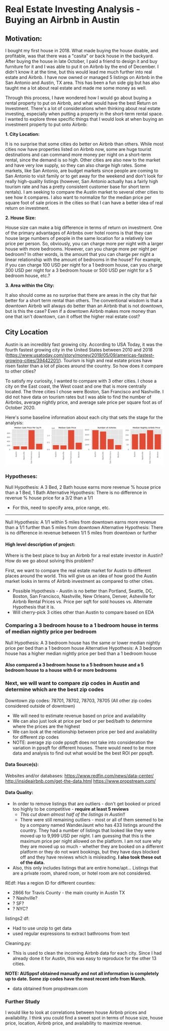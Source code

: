 # Real Estate Investing Analysis - Buying an Airbnb in Austin

## Motivation:
I bought my first house in 2018.  What made buying the house doable, and profitable, was that there was a "casita" or back house in the backyard.  After buying the house in late October, I paid a friend to design it and buy furniture for it and I was able to put it on Airbnb by the end of December.  I didn't know it at the time, but this would lead me much further into real estate and Airbnb.  I have now owned or managed 5 listings on Airbnb in the San Antonio and Austin, TX area.  This has been a fun side gig but has also taught me a lot about real estate and made me some money as well.

Through this process, I have wondered how I would go about buying a rental property to put on Airbnb, and what would have the best Return on Investment.  There's a lot of considerations when thinking about real estate investing, especially when putting a property in the short-term rental space.  I wanted to explore three specific things that I would look at when buying an investment property to put onto Airbnb:

**1. City Location:**

It is no surprise that some cities do better on Airbnb than others.  While most cities now have properties listed on Airbnb now, some are huge tourist destinations and can command more money per night on a short-term rental, since the demand is so high.  Other cities are also new to the market and have very low supply, so they can also charge high rates.  Some markets, like San Antonio, are budget markets since people are coming to San Antonio to visit family or to get away for the weekend and don't look for really high-quality listings (however, San Antonio actually has a fairly high tourism rate and has a pretty consistent customer base for short term rentals).  I am seeking to compare the Austin market to several other cities to see how it compares.  I also want to normalize for the median price per square foot of sale prices in the cities so that I can have a better idea of real return on investment.

**2. House Size:**

House size can make a big difference in terms of return on investment.  One of the primary advantages of Airbnbs over hotel rooms is that they can house large numbers of people in the same location for a relatively low price per person.  So, obviously, you can charge more per night with a larger house with more bedrooms.  However, can you charge more per night per bedroom?  In other words, is the amount that you can charge per night a linear relationship with the amount of bedrooms in the house?  For example, if you can charge 100 USD per night for a 1 bedroom house, can you charge 300 USD per night for a 3 bedroom house or 500 USD per night for a 5 bedroom house, etc.?

**3. Area within the City:**

It also should come as no surprise that there are areas in the city that fair better for a short term rental than others.  The conventional wisdom is that a downtown Airbnb will always do better than an Airbnb that is not downtown, but is this the case?  Even if a downtown Airbnb makes more money than one that isn't downtown, can it offset the higher real estate cost?

## City Location
Austin is an incredibly fast growing city.  According to USA Today, it was the fourth fastest growing city in the United States between 2010 and 2018 (https://www.usatoday.com/story/money/2019/05/09/americas-fastest-growing-cities/39442201/).  Tourism is high and real estate prices have risen faster than a lot of places around the country.  So how does it compare to other cities?

To satisfy my curiosity, I wanted to compare with 3 other cities.  I chose a city on the East coast, the West coast and one that is more centrally located.  The three cities I chose were Boston, San Francisco and Nashville.  I did not have data on tourism rates but I was able to find the number of Airbnbs, average nightly price, and average sale price per square foot as of October 2020.  

Here's some baseline information about each city that sets the stage for the analysis:
![Comparing Cities](img/cities.png)



### Hypotheses:

Null Hypothesis: A 3 Bed, 2 Bath house earns more revenue % house price than a 1 Bed, 1 Bath
Alternative Hypothesis: There is no difference in revenue % house price for a 3/2 than a 1/1

- For this, need to specify area, price range, etc.
---

Null Hypothesis: A 1/1 within 5 miles from downtown earns more revenue than a 1/1 further than 5 miles from downtown
Alternative Hypothesis: There is no difference in revenue between 1/1 5 miles from downtown or further

#### High level description of project:
Where is the best place to buy an Airbnb for a real estate investor in Austin?  How do we go about solving this problem?

First, we want to compare the real estate market for Austin to different places around the world.  This will give us an idea of how good the Austin market looks in terms of Airbnb investment as compared to other cities.
- Possible Hypothesis - Austin is no better than Portland, Seattle, DC, Boston, San Francisco, Nashville, New Orleans, Denver, Asheville for Airbnb Rental Prices vs. Price per sqft for sold houses vs. Alternate Hypothesis that it is.
- Will cherry-pick 3 cities other than Austin to compare based on EDA

### Comparing a 3 bedroom house to a 1 bedroom house in terms of median nightly price per bedroom
Null Hypothesis: A 3 bedroom house has the same or lower median nightly price per bed than a 1 bedroom house
Alternative Hypothesis: A 3 bedroom house has a higher median nightly price per bed than a 1 bedroom house

#### Also compared a 3 bedroom house to a 5 bedroom house and a 5 bedroom house to a house with 6 or more bedrooms




### Next, we will want to compare zip codes in Austin and determine which are the best zip codes
Downtown zip codes: 78701, 78702, 78703, 78705
(All other zip codes considered outside of downtown)

- We will need to estimate revenue based on price and availability
- We can also just look at price per bed or per bed/bath to determine where the prices are the highest
- We can look at the relationship between price per bed and availability for different zip codes
- NOTE: average zip code ppsqft does not take into consideration the variation in ppsqft for different houses.  There would need to be more data and analysis to find out what would be the best ROI per ppsqft.




#### Data Source(s): 
Websites and/or databases:
https://www.redfin.com/news/data-center/
http://insideairbnb.com/get-the-data.html
https://www.propstream.com/

#### Data Quality:
- In order to remove listings that are outliers - don't get booked or priced too highly to be competitive - **require at least 5 reviews**
    - _This cut down almost half of the listings in Austin!!_
    - There were still remaining outliers - most or all of them seemed to be by a company named WanderJaunt who has 433 listings around the country.  They had a number of listings that looked like they were moved up to 9,999 USD per night.  I am guessing that this is the maximum price per night allowed on the platform.  I am not sure why they are moved up so much - whether they are booked on a different platform or they do not want bookings, but they have days blocked off and they have reviews which is misleading.  **I also took these out of the data.**
- Also, this only includes listings that are entire home/apt... Listings that are a private room, shared room, or hotel room are not considered.
    
REdf:
Has a region ID for different counties: 
- 2866 for Travis County - the main county in Austin TX
- ? Nashville?
- ? SF?
- ? NYC?

listings2 df:
- Had to use unzip to get data
- used regular expressions to extract bathrooms from text

Cleaning.py:
- This is used to clean the incoming Airbnb data for each city.  Since I had already done it for Austin, this was easy to reproduce for the other 13 cities.

**NOTE: AUSppsf obtained manually and not all information is completely up to date.  Some zip codes have the most recent info from March.**
- data obtained from propstream.com

### Further Study
I would like to look at correlations between house Airbnb prices and availability.  I think you could find a sweet spot in terms of house size, house price, location, Airbnb price, and availability to maximize revenue.

